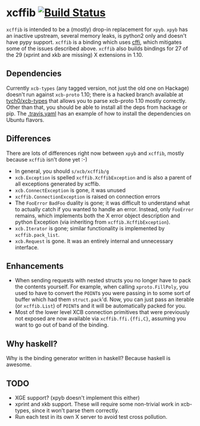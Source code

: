 # xcffib [![Build Status](https://travis-ci.org/tych0/xcffib.svg?branch=master)](https://travis-ci.org/tych0/xcffib)

`xcffib` is intended to be a (mostly) drop-in replacement for `xpyb`. `xpyb`
has an inactive upstream, several memory leaks, is python2 only and doesn't
have pypy support. `xcffib` is a binding which uses
[cffi](https://cffi.readthedocs.org/), which mitigates some of the issues
described above. `xcffib` also builds bindings for 27 of the 29 (xprint and xkb
are missing) X extensions in 1.10.

## Dependencies

Currently `xcb-types` (any tagged version, not just the old one on Hackage)
doesn't run against `xcb-proto` 1.10; there is a hacked branch available at
[tych0/xcb-types](http://github.com/tych0/xcb-types) that allows you to parse
xcb-proto 1.10 mostly correctly. Other than that, you should be able to install
all the deps from hackage or pip. The
[.travis.yaml](https://github.com/tych0/xcffib/blob/master/.travis.yml) has an
example of how to install the dependencies on Ubuntu flavors.

## Differences

There are lots of differences right now between `xpyb` and `xcffib`, mostly
because `xcffib` isn't done yet :-)

* In general, you should `s/xcb/xcffib/g`
* `xcb.Exception` is spelled `xcffib.XcffibException` and is also a parent of
   all exceptions generated by xcffib.
* `xcb.ConnectException` is gone, it was unused
* `xcffib.ConnectionException` is raised on connection errors
* The `FooError` `BadFoo` duality is gone; it was difficult to understand what
  to actually catch if you wanted to handle an error. Instead, only `FooError`
  remains, which implements both the X error object description and python
  Exception (via inheriting from `xcffib.XcffibException`).
* `xcb.Iterator` is gone; similar functionality is implemented by
  `xcffib.pack_list`.
* `xcb.Request` is gone. It was an entirely internal and unnecessary interface.

## Enhancements

* When sending requests with nested structs you no longer have to pack the
  contents yourself. For example, when calling `xproto.FillPoly`, you used to
  have to convert the `POINT`s you were passing in to some sort of buffer which
  had them `struct.pack`'d. Now, you can just pass an iterable (or
  `xcffib.List`) of `POINT`s and it will be automatically packed for you.
* Most of the lower level XCB connection primitives that were previously not
  exposed are now available via `xcffib.ffi.{ffi,C}`, assuming you want to go
  out of band of the binding.

## Why haskell?

Why is the binding generator written in haskell? Because haskell is awesome.

## TODO

* XGE support? (xpyb doesn't implement this either)
* xprint and xkb support. These will require some non-trivial work in
  xcb-types, since it won't parse them correctly.
* Run each test in its own X server to avoid test cross pollution.
